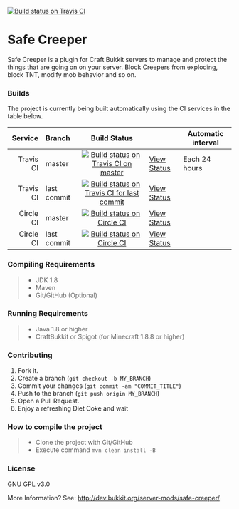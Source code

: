 [![Build status on Travis CI](https://travis-ci.org/timvisee/SafeCreeper.svg)](https://travis-ci.org/timvisee/SafeCreeper)

# Safe Creeper
Safe Creeper is a plugin for Craft Bukkit servers to manage and protect the things that are going on on your server. Block Creepers from exploding, block TNT, modify mob behavior and so on.

### Builds
The project is currently being built automatically using the CI services in the table below.

|Service|Branch|Build Status| |Automatic interval|
|---:|:---|:---:|:---|---|
|Travis CI|master|[![Build status on Travis CI on master](https://travis-ci.org/timvisee/SafeCreeper.svg?branch=master)](https://travis-ci.org/timvisee/SafeCreeper)|[View Status](https://travis-ci.org/timvisee/SafeCreeper)|Each 24 hours|
|Travis CI|last commit|[![Build status on Travis CI for last commit](https://travis-ci.org/timvisee/SafeCreeper.svg)](https://travis-ci.org/timvisee/SafeCreeper)|[View Status](https://travis-ci.org/timvisee/SafeCreeper)|
|Circle CI|master|[![Build status on Circle CI](https://img.shields.io/circleci/project/github/timvisee/SafeCreeper/master.svg)](https://circleci.com/gh/timvisee/SafeCreeper/tree/master)|[View Status](https://circleci.com/gh/timvisee/SafeCreeper/tree/master)|
|Circle CI|last commit|[![Build status on Circle CI](https://img.shields.io/circleci/project/github/timvisee/SafeCreeper.svg)](https://circleci.com/gh/timvisee/SafeCreeper)|[View Status](https://circleci.com/gh/timvisee/SafeCreeper)|

### Compiling Requirements
>- JDK 1.8
>- Maven
>- Git/GitHub (Optional)

### Running Requirements
>- Java 1.8 or higher
>- CraftBukkit or Spigot (for Minecraft 1.8.8 or higher)

### Contributing
1. Fork it.
2. Create a branch (`git checkout -b MY_BRANCH`)
3. Commit your changes (`git commit -am "COMMIT_TITLE"`)
4. Push to the branch (`git push origin MY_BRANCH`)
5. Open a Pull Request.
6. Enjoy a refreshing Diet Coke and wait

### How to compile the project
>- Clone the project with Git/GitHub
>- Execute command `mvn clean install -B`

### License
GNU GPL v3.0

More Information? See: http://dev.bukkit.org/server-mods/safe-creeper/